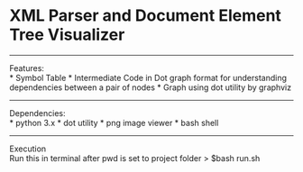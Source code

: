 <h1>XML Parser and Document Element Tree Visualizer</h1>
<hr>
Features:<br>
* Symbol Table 
* Intermediate Code in Dot graph format for understanding dependencies between a pair of nodes
* Graph using dot utility by graphviz
<hr>
Dependencies:<br>
* python 3.x
* dot utility
* png image viewer 
* bash shell
<hr>
Execution<br>
 Run this in terminal after pwd is set to project folder 
 > $bash run.sh 
